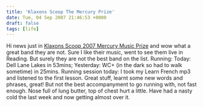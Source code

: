 ```yaml
---
title: 'Klaxons Scoop The Mercury Prize'
date: Tue, 04 Sep 2007 21:46:53 +0000
draft: false
tags: [life]
---
```


Hi news just in [Klaxons Scoop 2007 Mercury Music Prize](http://news.bbc.co.uk/1/hi/entertainment/6977433.stm) and wow what a great band they are not. Sure I like their music, went to see them live in Reading. But surely they are not the best band on the list. Running: Today: Dell Lane Lakes in 53mins; Yesterday: WC+ (in the dark so had to walk sometime) in 25mins. Running session today: I took my Learn French mp3 and listened to the first lesson. Great stuff, learnt some new words and phrases, great! But not the best accompanyment to go running with, not fast enough. Nose full of lung butter, top of chest hurt a little. Have had a nasty cold the last week and now getting almost over it.